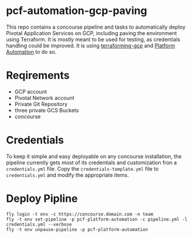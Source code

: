 # pcf-automation-gcp-paving

This repo contains a concourse pipeline and tasks to automatically deploy Pivotal Application Services on GCP, including paving the environment using Terraform.
It is mostly meant to be used for testing, as credentials handling could be improved.
It is using [terraforming-gcp](https://github.com/pivotal-cf/terraforming-gcp) and [Platform Automation](http://docs-platform-automation.cfapps.io/platform-automation/v2.0/index.html) to do so.

# Reqirements

* GCP account
* Pivotal Network account
* Private Git Repository
* three private GCS Buckets
* concourse

# Credentials

To keep it simple and easy deployable on any concourse installation, the pipeline currently gets most of its credentials and customization fron a `credentials.yml` file.
Copy the `credentials-template.yml` file to `credentials.yml` and modify the appropriate items.

# Deploy Pipline

```
fly login -t env -c https://concourse.domain.com -n team
fly -t env set-pipeline -p pcf-platform-automation -c pipeline.yml -l credentials.yml --verbose
fly -t env unpause-pipeline -p pcf-platform-automation
```
